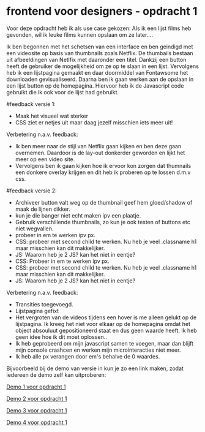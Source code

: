 # frontend voor designers - opdracht 1

Voor deze opdracht heb ik als use case gekozen: Als ik een lijst films heb gevonden, wil ik leuke films kunnen opslaan om ze later....

Ik ben begonnen met het schetsen van een interface en ben geindigd met een videosite op basis van thumbnails zoals Netflix.
De thumbails bestaan uit afbeeldingen van Netlfix met daaronder een titel. Dankzij een button heeft de gebruiker de mogelijkheid om ze op te slaan in een lijst.
Vervolgens heb ik een lijstpagina gemaakt en daar doormiddel van Fontawsome het downloaden gevisualiseerd.
Daarna ben ik gaan werken aan de opslaan in een lijst button op de homepagina. Hiervoor heb ik de Javascript code gebruikt die ik ook voor de lijst had gebruikt.

#feedback versie 1:
- Maak het visueel wat sterker
- CSS ziet er netjes uit maar daag jezelf misschien iets meer uit!


Verbetering n.a.v. feedback:
- Ik ben meer naar de stijl van Netflix gaan kijken en ben deze gaan overnemen. Daardoor is de lay-out donkerder geworden en lijkt het meer op een video site.
- Vervolgens ben ik gaan kijken hoe ik ervoor kon zorgen dat thumnails een donkere overlay krijgen en dit heb ik proberen op te lossen d.m.v css.


#feedback versie 2:
- Archiveer button valt weg op de thumbnail geef hem gloed/shadow of maak de lijnen dikker.
- kun je die banger niet echt maken ipv een plaatje.
- Gebruik verschillende thumbnails, zo kun je ook testen of buttons etc niet wegvallen.
- probeer in em te werken ipv px.
- CSS: probeer met second child te werken. Nu heb je veel .classname h1 maar misschien kan dit makkelijker.
- JS: Waarom heb je 2 JS? kan het niet in eentje?
- CSS: Probeer in em te werken ipv px.
- CSS: probeer met second child te werken. Nu heb je veel .classname h1 maar misschien kan dit makkelijker.
- JS: Waarom heb je 2 JS? kan het niet in eentje?

Verbetering n.a.v. feedback:
- Transities toegevoegd.
- Lijstpagina gefixt
- Het vergroten van de videos tijdens een hover is me alleen gelukt op de lijstpagina. Ik kreeg het niet voor elkaar op de homepagina omdat het object absouluut
  gepositioneerd staat en dus geen waarde heeft. Ik heb geen idee hoe ik dit moet oplossen..
- Ik heb geprobeerd om mijn javascript samen te voegen, maar dan blijft mijn console crashcen en werken mijn microinteracties niet meer.
- Ik heb alle px verangen door em's behalve de 0 waardes.



Bijvoorbeeld bij de demo van versie in kun je zo een link maken, zodat iedereen de demo zelf kan uitproberen:

[Demo 1 voor opdracht 1](https://wesselvan.github.io/frontendvoordesigners/opdracht1/v1/)

[Demo 2 voor opdracht 1](https://wesselvan.github.io/frontendvoordesigners/opdracht1/v2/)

[Demo 3 voor opdracht 1](https://wesselvan.github.io/frontendvoordesigners/opdracht1/v3/)

[Demo 4 voor opdracht 1](https://wesselvan.github.io/frontendvoordesigners/opdracht1/v4/)
